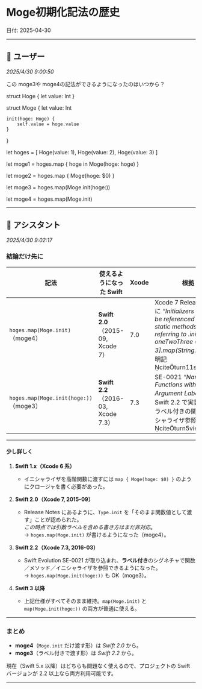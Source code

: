 # Moge初期化記法の歴史

日付: 2025-04-30

---

## 👤 ユーザー
*2025/4/30 9:00:50*

この moge3や moge4の記法ができるようになったのはいつから？


struct Hoge {
    let value: Int
}

struct Moge {
    let value: Int
    
    init(hoge: Hoge) {
        self.value = hoge.value
    }
}

let hoges = [
    Hoge(value: 1),
    Hoge(value: 2),
    Hoge(value: 3)
]



let moge1 = hoges.map { hoge in
    Moge(hoge: hoge)
}

let moge2 = hoges.map {
    Moge(hoge: $0)
}

let moge3 = hoges.map(Moge.init(hoge:))

let moge4 = hoges.map(Moge.init)

---

## 🤖 アシスタント
*2025/4/30 9:02:17*

### 結論だけ先に

| 記法 | 使えるようになった Swift  | Xcode | 根拠 |
|------|-------------------------|-------|------|
| `hoges.map(Moge.init)`（moge4） | **Swift 2.0**（2015-09, Xcode 7） | 7.0  | Xcode 7 Release Notes に *“Initializers can now be referenced like static methods by referring to .init … let oneTwoThree = [1, 2, 3].map(String.init)”* と明記 citeturn11search7 |
| `hoges.map(Moge.init(hoge:))`（moge3） | **Swift 2.2**（2016-03, Xcode 7.3） | 7.3  | SE-0021 *“Naming Functions with Argument Labels”* が Swift 2.2 で実装され、ラベル付きの関数／イニシャライザ参照が可能に citeturn5view0 |

---

#### 少し詳しく

1. **Swift 1.x（Xcode 6 系）**
   * イニシャライザを高階関数に渡すには `map { Moge(hoge: $0) }` のようにクロージャを書く必要があった。

2. **Swift 2.0（Xcode 7, 2015-09）**
   * Release Notes にあるように、`Type.init` を「そのまま関数値として渡す」ことが認められた。  
     *この時点では引数ラベルを含める書き方はまだ非対応*。  
     → `hoges.map(Moge.init)` が書けるようになった（moge4）。

3. **Swift 2.2（Xcode 7.3, 2016-03）**
   * Swift Evolution SE-0021 が取り込まれ、**ラベル付き**のシグネチャで関数／メソッド／イニシャライザを参照できるようになった。  
     → `hoges.map(Moge.init(hoge:))` も OK（moge3）。

4. **Swift 3 以降**
   * 上記仕様がすべてそのまま維持。`map(Moge.init)` と `map(Moge.init(hoge:))` の両方が普通に使える。

---

### まとめ

- **moge4**（`Moge.init` だけ渡す形）は *Swift 2.0* から。  
- **moge3**（ラベル付きで渡す形）は *Swift 2.2* から。

現在（Swift 5.x 以降）はどちらも問題なく使えるので、プロジェクトの Swift バージョンが 2.2 以上なら両方利用可能です。

---
